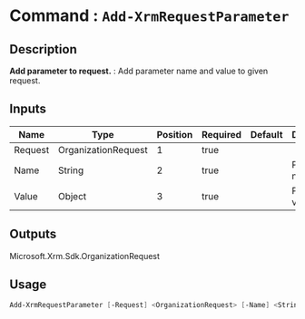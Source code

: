 ﻿# Command : `Add-XrmRequestParameter` 

## Description

**Add parameter to request.** : Add parameter name and value to given request.

## Inputs

Name|Type|Position|Required|Default|Description
----|----|--------|--------|-------|-----------
Request|OrganizationRequest|1|true||
Name|String|2|true||Parameter name.
Value|Object|3|true||Parameter value.

## Outputs
Microsoft.Xrm.Sdk.OrganizationRequest

## Usage

```Powershell 
Add-XrmRequestParameter [-Request] <OrganizationRequest> [-Name] <String> [-Value] <Object> [<CommonParameters>]
``` 


